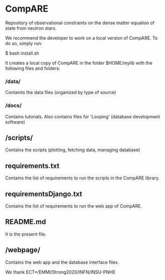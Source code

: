 # CompARE

Repository of observational constraints on the dense matter equation of state from neutron stars.

We recommend the developer to work on a local version of CompARE.
To do so, simply run:

$ bash install.sh

It creates a local copy of CompARE in the folder $HOME/mylib with the following files and folders:

### /data/

Containts the data files (organized by type of source)

### /docs/

Contains tutorials. Also contains files for 'Looping' (database development software)

## /scripts/

Contains the scripts (plotting, fetching data, managing database)

## requirements.txt

Contains the list of requirements to run the scripts in the CompARE library.

## requirementsDjango.txt

Contains the list of requirements to run the web app of CompARE.

## README.md

It is the present file.

## /webpage/

Contains the web app and the database interface files.



We thank ECT*/EMMI/Strong2020/INFN/INSU-PNHE
